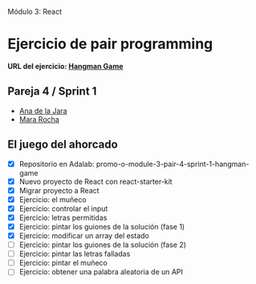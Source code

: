 Módulo 3: React

# Ejercicio de pair programming

**URL del ejercicio: [Hangman Game](http://beta.adalab.es/promo-o-module-3-pair-4-sprint-1-hangman-game/)**

## Pareja 4 / Sprint 1

- [Ana de la Jara](https://github.com/AnadelaJara)
- [Mara Rocha](https://github.com/mararochafernandez)

## El juego del ahorcado

- [x] Repositorio en Adalab: promo-o-module-3-pair-4-sprint-1-hangman-game
- [x] Nuevo proyecto de React con react-starter-kit
- [x] Migrar proyecto a React
- [x] Ejercicio: el muñeco
- [x] Ejercicio: controlar el input
- [x] Ejercicio: letras permitidas
- [x] Ejercicio: pintar los guiones de la solución (fase 1)
- [x] Ejercicio: modificar un array del estado
- [ ] Ejercicio: pintar los guiones de la solución (fase 2)
- [ ] Ejercicio: pintar las letras falladas
- [ ] Ejercicio: pintar el muñeco
- [ ] Ejercicio: obtener una palabra aleatoria de un API
